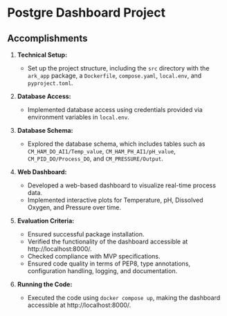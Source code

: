 # Postgre Dashboard Project 

## Accomplishments

1. **Technical Setup:**
   - Set up the project structure, including the `src` directory with the `ark_app` package, a `Dockerfile`, `compose.yaml`, `local.env`, and `pyproject.toml`.

2. **Database Access:**
   - Implemented database access using credentials provided via environment variables in `local.env`.

3. **Database Schema:**
   - Explored the database schema, which includes tables such as `CM_HAM_DO_AI1/Temp_value`, `CM_HAM_PH_AI1/pH_value`, `CM_PID_DO/Process_DO`, and `CM_PRESSURE/Output`.

4. **Web Dashboard:**
   - Developed a web-based dashboard to visualize real-time process data.
   - Implemented interactive plots for Temperature, pH, Dissolved Oxygen, and Pressure over time.

5. **Evaluation Criteria:**
   - Ensured successful package installation.
   - Verified the functionality of the dashboard accessible at http://localhost:8000/.
   - Checked compliance with MVP specifications.
   - Ensured code quality in terms of PEP8, type annotations, configuration handling, logging, and documentation.

6. **Running the Code:**
   - Executed the code using `docker compose up`, making the dashboard accessible at http://localhost:8000/.


